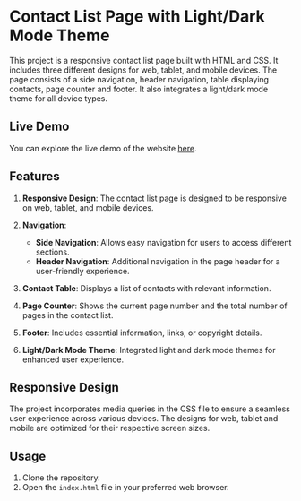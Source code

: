 # Contact List Page with Light/Dark Mode Theme

This project is a responsive contact list page built with HTML and CSS. It includes three different designs for web, tablet, and mobile devices. The page consists of a side navigation, header navigation, table displaying contacts, page counter and footer. It also integrates a light/dark mode theme for all device types.

## Live Demo

You can explore the live demo of the website [here](https://contacts-list-ten.vercel.app/).

## Features

1. **Responsive Design**: The contact list page is designed to be responsive on web, tablet, and mobile devices.

2. **Navigation**:

   - **Side Navigation**: Allows easy navigation for users to access different sections.
   - **Header Navigation**: Additional navigation in the page header for a user-friendly experience.

3. **Contact Table**: Displays a list of contacts with relevant information.

4. **Page Counter**: Shows the current page number and the total number of pages in the contact list.

5. **Footer**: Includes essential information, links, or copyright details.

6. **Light/Dark Mode Theme**: Integrated light and dark mode themes for enhanced user experience.

## Responsive Design

The project incorporates media queries in the CSS file to ensure a seamless user experience across various devices. The designs for web, tablet and mobile are optimized for their respective screen sizes.

## Usage

1. Clone the repository.
2. Open the `index.html` file in your preferred web browser.
